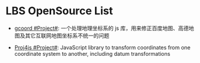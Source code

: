 # LBS OpenSource List

- [gcoord #Project#](https://github.com/hujiulong/gcoord): 一个处理地理坐标系的 js 库，用来修正百度地图、高德地图及其它互联网地图坐标系不统一的问题

- [Proj4js #Project#](https://github.com/proj4js/proj4js): JavaScript library to transform coordinates from one coordinate system to another, including datum transformations
